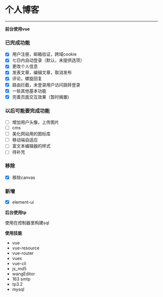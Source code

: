 # 个人博客
---
**前台使用vue**
### 已完成功能
- [x] 用户注册，邮箱验证，跨域cookie
- [x] 七日内自动登录（默认，未提供选项）
- [x] 更改个人信息
- [x] 发表文章，编辑文章，取消发布
- [x] 评论，螺旋回复
- [x] 路由拦截，未登录用户访问跳转登录
- [x] 一些其他基本功能
- [x] 完善页面交互效果（暂时搁置)

### 以后可能要完成功能
- [ ] 增加用户头像，上传图片
- [ ] cms
- [ ] 美化网站用的图标库
- [ ] 移动端自适应
- [ ] 富文本编辑器的样式
- [ ] 待补充

### 移除
- [x] 移除canvas

### 新增
- [x] element-ui

**后台使用tp**

使用在控制器里构建sql

**使用技能**

*  vue
*  vue-resource
*  vue-router
*  vuex
*  vue-cli
*  js_md5
*  wangEditor
*  163  smtp
*  tp3.2
*  mysql
